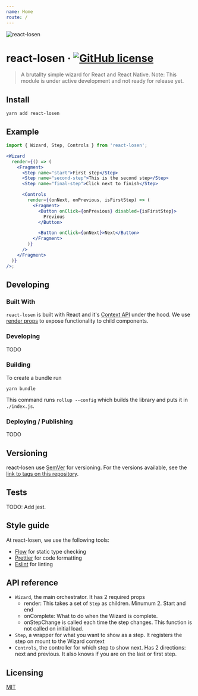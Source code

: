 ```yaml
---
name: Home
route: /
---
```


![react-losen](https://user-images.githubusercontent.com/2470775/39097362-8093ab6e-465b-11e8-845e-b21b893d6091.png)

# react-losen &middot; [![GitHub license](https://img.shields.io/badge/license-MIT-blue.svg?style=flat-square)](https://github.com/otovo/react-losen/blob/master/LICENSE)

> A brutallty simple wizard for React and React Native. Note: This module is under active development and not ready for release yet.

## Install

```shell
yarn add react-losen
```

## Example

```jsx
import { Wizard, Step, Controls } from 'react-losen';

<Wizard
  render={() => (
    <Fragment>
      <Step name="start">First step</Step>
      <Step name="second-step">This is the second step</Step>
      <Step name="final-step">Click next to finish</Step>

      <Controls
        render={(onNext, onPrevious, isFirstStep) => (
          <Fragment>
            <Button onClick={onPrevious} disabled={isFirstStep}>
              Previous
            </Button>

            <Button onClick={onNext}>Next</Button>
          </Fragment>
        )}
      />
    </Fragment>
  )}
/>;
```

## Developing

### Built With

`react-losen` is built with React and it's [Context API](https://reactjs.org/docs/context.html) under the hood. We use [render props](https://reactjs.org/docs/render-props.html) to expose functionality to child components.

### Developing

TODO

### Building

To create a bundle run

```
yarn bundle
```

This command runs `rollup --config` which builds the library and puts it in `./index.js`.

### Deploying / Publishing

TODO

## Versioning

react-losen use [SemVer](http://semver.org/) for versioning. For the versions available, see the [link to tags on this repository](/tags).

## Tests

TODO: Add jest.

## Style guide

At react-losen, we use the following tools:

- [Flow](https://flow.org/) for static type checking
- [Prettier](https://prettier.io/) for code formatting
- [Eslint](https://eslint.org/) for linting

## API reference

- `Wizard`, the main orchestrator. It has 2 required props
  - render: This takes a set of `Step` as children. Minumum 2. Start and end
  - onComplete: What to do when the Wizard is complete.
  - onStepChange is called each time the step changes. This function is not called on initial load.
- `Step`, a wrapper for what you want to show as a step. It registers the step on mount to the Wizard context
- `Controls`, the controller for which step to show next. Has 2 directions: next and previous. It also knows if you are on the last or first step.

## Licensing

[MIT](https://github.com/otovo/react-losen/blob/master/LICENSE)
